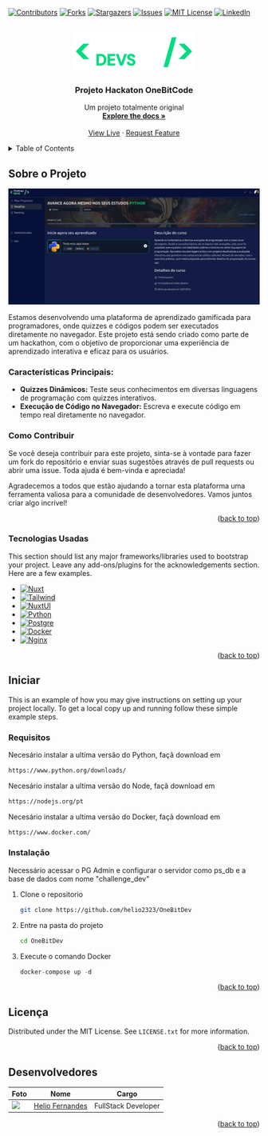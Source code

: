<!-- Improved compatibility of back to top link: See: https://github.com/othneildrew/Best-README-Template/pull/73 -->
<a id="readme-top"></a>
<!--
*** Thanks for checking out the Best-README-Template. If you have a suggestion
*** that would make this better, please fork the repo and create a pull request
*** or simply open an issue with the tag "enhancement".
*** Don't forget to give the project a star!
*** Thanks again! Now go create something AMAZING! :D
-->



<!-- PROJECT SHIELDS -->
<!--
*** I'm using markdown "reference style" links for readability.
*** Reference links are enclosed in brackets [ ] instead of parentheses ( ).
*** See the bottom of this document for the declaration of the reference variables
*** for contributors-url, forks-url, etc. This is an optional, concise syntax you may use.
*** https://www.markdownguide.org/basic-syntax/#reference-style-links
-->
[![Contributors][contributors-shield]][contributors-url]
[![Forks][forks-shield]][forks-url]
[![Stargazers][stars-shield]][stars-url]
[![Issues][issues-shield]][issues-url]
[![MIT License][license-shield]][license-url]
[![LinkedIn][linkedin-shield]][linkedin-url]



<!-- PROJECT LOGO -->
<br />
<div align="center">
  <a href="https://github.com/othneildrew/Best-README-Template">
    <img src="frontend/shared/images/Logo.png" alt="Logo" width="250" height="80">
  </a>

  <h3 align="center">Projeto Hackaton OneBitCode</h3>

  <p align="center">
    Um projeto totalmente original
    <br />
    <a href="https://github.com/helio2323/OneBitDev"><strong>Explore the docs »</strong></a>
    <br />
    <br />
    <a href="https://callengedev.tech">View Live</a>
    ·
    <a href="https://github.com/helio2323/Best-README-Template/issues/new?labels=enhancement&template=feature-request---.md">Request Feature</a>
  </p>
</div>



<!-- TABLE OF CONTENTS -->
<details>
  <summary>Table of Contents</summary>
  <ol>
    <li>
      <a href="#about-the-project">Sobre o Projeto</a>
      <ul>
        <li><a href="#built-with">Tecnologias Usadas</a></li>
      </ul>
    </li>
    <li>
      <a href="#getting-started">Deploy</a>
      <ul>
        <li><a href="#requisitos">Pré Requisitos</a></li>
        <li><a href="#Instalação">Instalação</a></li>
      </ul>
    </li>
    <li><a href="#Licença">Licença</a></li>
    <li><a href="#desenvolvedores">Desenvolvedores</a></li>
  </ol>
</details>



<!-- ABOUT THE PROJECT -->
## Sobre o Projeto

[![Product Name Screen Shot][product-screenshot]](https://example.com)

Estamos desenvolvendo uma plataforma de aprendizado gamificada para programadores, onde quizzes e códigos podem ser executados diretamente no navegador. Este projeto está sendo criado como parte de um hackathon, com o objetivo de proporcionar uma experiência de aprendizado interativa e eficaz para os usuários.

### Características Principais:

* **Quizzes Dinâmicos:** Teste seus conhecimentos em diversas linguagens de programação com quizzes interativos.
* **Execução de Código no Navegador:** Escreva e execute código em tempo real diretamente no navegador.

### Como Contribuir

Se você deseja contribuir para este projeto, sinta-se à vontade para fazer um fork do repositório e enviar suas sugestões através de pull requests ou abrir uma issue. Toda ajuda é bem-vinda e apreciada!

Agradecemos a todos que estão ajudando a tornar esta plataforma uma ferramenta valiosa para a comunidade de desenvolvedores. Vamos juntos criar algo incrível!

<p align="right">(<a href="#readme-top">back to top</a>)</p>

### Tecnologias Usadas

This section should list any major frameworks/libraries used to bootstrap your project. Leave any add-ons/plugins for the acknowledgements section. Here are a few examples.

* [![Nuxt][Nuxt.js]][Nuxt-url]
* [![Tailwind][Tailwind.js]][Tailwind-url]
* [![NuxtUI][NuxtUI.io]][NuxtUI-url]
* [![Python][Python.dev]][Python-url]
* [![Postgre][Postgre.com]][Postgre-url]
* [![Docker][Docker.js]][Docker-url]
* [![Nginx][Nginx.com]][Nginx-url]

<p align="right">(<a href="#readme-top">back to top</a>)</p>



<!-- GETTING STARTED -->
## Iniciar

This is an example of how you may give instructions on setting up your project locally.
To get a local copy up and running follow these simple example steps.

### Requisitos

Necesário instalar a ultima versão do Python, façã download em
  ```sh
  https://www.python.org/downloads/
  ```
Necesário instalar a ultima versão do Node, façã download em
  ```sh
  https://nodejs.org/pt
  ```
Necesário instalar a ultima versão do Docker, façã download em
  ```sh
  https://www.docker.com/
  ```

### Instalação

Necessário acessar o PG Admin e configurar o servidor como ps_db e a base de dados com nome "challenge_dev"

1. Clone o repositorio
   ```sh
   git clone https://github.com/helio2323/OneBitDev
   ```
2. Entre na pasta do projeto
   ```sh
   cd OneBitDev
   ```
4. Execute o comando Docker
   ```js
   docker-compose up -d
   ```

<p align="right">(<a href="#readme-top">back to top</a>)</p>



<!-- LICENSE -->
## Licença

Distributed under the MIT License. See `LICENSE.txt` for more information.

<p align="right">(<a href="#readme-top">back to top</a>)</p>

<!-- CONTACT -->
## Desenvolvedores

| Foto                                                       | Nome                                                 | Cargo                                                       |
| ---------------------------------------------------------- | ---------------------------------------------------- | ---------------------------------------------------- |
| <img src="https://avatars.githubusercontent.com/u/90978646?v=4" width="100"> | [Helio Fernandes](https://www.linkedin.com/in/helioreislima/) | FullStack Developer 

<p align="right">(<a href="#readme-top">back to top</a>)</p>


<!-- MARKDOWN LINKS & IMAGES -->
<!-- https://www.markdownguide.org/basic-syntax/#reference-style-links -->
[contributors-shield]: https://img.shields.io/github/contributors/helio2323/OneBitDev.svg?style=for-the-badge
[contributors-url]: https://github.com/helio2323/OneBitDev/graphs/contributors
[forks-shield]: https://img.shields.io/github/forks/helio2323/OneBitDev.svg?style=for-the-badge
[forks-url]: https://github.com/helio2323/OneBitDev/network/members
[stars-shield]: https://img.shields.io/github/stars/helio2323/OneBitDev.svg?style=for-the-badge
[stars-url]: https://github.com/helio2323/OneBitDev/stargazers
[issues-shield]: https://img.shields.io/github/issues/helio2323/OneBitDev.svg?style=for-the-badge
[issues-url]: https://github.com/helio2323/OneBitDev/issues
[license-shield]: https://img.shields.io/github/license/helio2323/OneBitDev.svg?style=for-the-badge
[license-url]: https://github.com/helio2323/OneBitDev/blob/master/LICENSE.txt
[linkedin-shield]: https://img.shields.io/badge/-LinkedIn-black.svg?style=for-the-badge&logo=linkedin&colorB=555
[linkedin-url]: https://github.com/helio2323
[product-screenshot]: frontend/shared/images/hero/plataform-image.png
[Nuxt.js]: https://img.shields.io/badge/nuxt.js-03C988?style=for-the-badge&logo=nuxtdotjs&logoColor=white
[Nuxt-url]: https://nuxt.com/
[Tailwind.js]: https://img.shields.io/badge/tailwindcss-20232A?style=for-the-badge&logo=tailwindcss&logoColor=61DAFB
[Tailwind-url]: https://tailwindcss.com/
[Docker.js]: https://img.shields.io/badge/docker-1D63ED?style=for-the-badge&logo=docker&logoColor=FFFFFF
[Docker-url]: https://www.docker.com/
[NuxtUI.io]: https://img.shields.io/badge/nuxt.ui-03C988?style=for-the-badge&logo=nuxt.js&logoColor=white
[NuxtUI-url]: https://ui.nuxt.com/
[Python.dev]: https://img.shields.io/badge/python-4A4A55?style=for-the-badge&logo=python
[Python-url]: https://www.python.org/
[Postgre.com]: https://img.shields.io/badge/postgresql-336791?style=for-the-badge&logo=postgresql&logoColor=white
[Postgre-url]: https://www.postgresql.org/
[Nginx.com]: https://img.shields.io/badge/nginx_proxy_manager-F25833?style=for-the-badge&logo=nginx&logoColor=white
[Nginx-url]: https://nginxproxymanager.com/